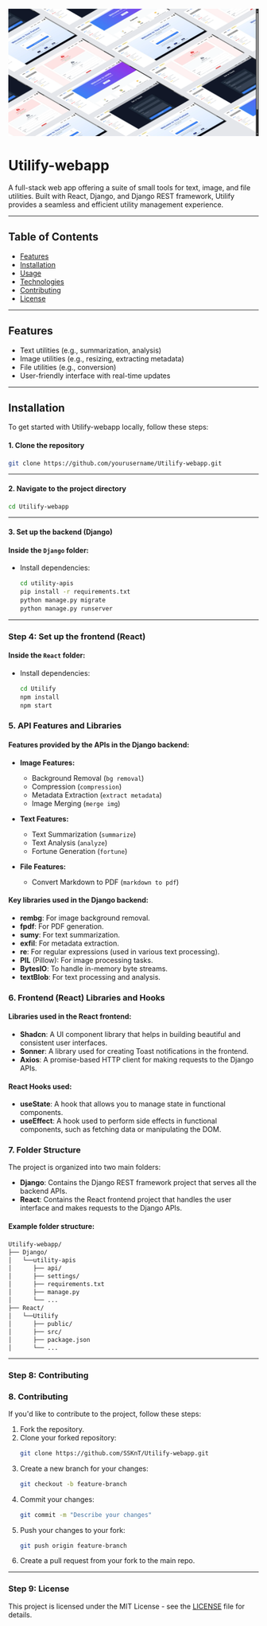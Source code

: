 
<p align="center">
  <img src="images/collage.png" alt="App Preview" width="800" />
</p>


# Utilify-webapp

A full-stack web app offering a suite of small tools for text, image, and file utilities. Built with React, Django, and Django REST framework, Utilify provides a seamless and efficient utility management experience.

---

## Table of Contents

- [Features](#features)
- [Installation](#installation)
- [Usage](#usage)
- [Technologies](#technologies)
- [Contributing](#contributing)
- [License](#license)

---

## Features

- Text utilities (e.g., summarization, analysis)
- Image utilities (e.g., resizing, extracting metadata)
- File utilities (e.g., conversion)
- User-friendly interface with real-time updates
---

## Installation

To get started with Utilify-webapp locally, follow these steps:

#### 1. Clone the repository
```bash
git clone https://github.com/yourusername/Utilify-webapp.git
```
---

#### 2. Navigate to the project directory

```bash
cd Utilify-webapp
```
---

#### 3. Set up the backend (Django)

#### Inside the `Django` folder:
- Install dependencies:
  ```bash
  cd utility-apis
  pip install -r requirements.txt
  python manage.py migrate
  python manage.py runserver

  
---

### Step 4: Set up the frontend (React)

#### Inside the `React` folder:
- Install dependencies:
  ```bash
  cd Utilify
  npm install
  npm start
  ```

### 5. API Features and Libraries

#### Features provided by the APIs in the Django backend:

- **Image Features:**
  - Background Removal (`bg removal`)
  - Compression (`compression`)
  - Metadata Extraction (`extract metadata`)
  - Image Merging (`merge img`)

- **Text Features:**
  - Text Summarization (`summarize`)
  - Text Analysis (`analyze`)
  - Fortune Generation (`fortune`)

- **File Features:**
  - Convert Markdown to PDF (`markdown to pdf`)

#### Key libraries used in the Django backend:
- **rembg**: For image background removal.
- **fpdf**: For PDF generation.
- **sumy**: For text summarization.
- **exfil**: For metadata extraction.
- **re**: For regular expressions (used in various text processing).
- **PIL** (Pillow): For image processing tasks.
- **BytesIO**: To handle in-memory byte streams.
- **textBlob**: For text processing and analysis.

### 6. Frontend (React) Libraries and Hooks

#### Libraries used in the React frontend:
- **Shadcn**: A UI component library that helps in building beautiful and consistent user interfaces.
- **Sonner**: A library used for creating Toast notifications in the frontend.
- **Axios**: A promise-based HTTP client for making requests to the Django APIs.

#### React Hooks used:
- **useState**: A hook that allows you to manage state in functional components.
- **useEffect**: A hook used to perform side effects in functional components, such as fetching data or manipulating the DOM.

### 7. Folder Structure

The project is organized into two main folders:
- **Django**: Contains the Django REST framework project that serves all the backend APIs.
- **React**: Contains the React frontend project that handles the user interface and makes requests to the Django APIs.

#### Example folder structure:

```plaintext
Utilify-webapp/
├── Django/
│   └──utility-apis
│      ├── api/
│      ├── settings/
│      ├── requirements.txt
│      ├── manage.py
│      └── ...
├── React/
│   └──Utilify
│      ├── public/
│      ├── src/
│      ├── package.json
│      └── ...
```


---

### Step 8: Contributing

### 8. Contributing

If you'd like to contribute to the project, follow these steps:

1. Fork the repository.
2. Clone your forked repository:
   ```bash
   git clone https://github.com/SSKnT/Utilify-webapp.git
   ```
3. Create a new branch for your changes:
   ```bash
   git checkout -b feature-branch
   ```
4. Commit your changes:
   ```bash
   git commit -m "Describe your changes"
   ```
5. Push your changes to your fork:
   ```bash
   git push origin feature-branch
   ```
6. Create a pull request from your fork to the main repo.


---

### Step 9: License

This project is licensed under the MIT License - see the [LICENSE](LICENSE) file for details.
